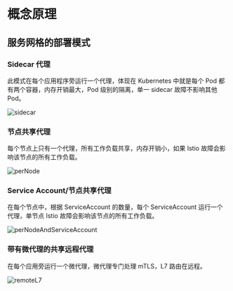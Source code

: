 # 概念原理

## 服务网格的部署模式

### Sidecar 代理

此模式在每个应用程序旁运行一个代理，体现在 Kubernetes 中就是每个 Pod 都有两个容器，内存开销最大，Pod 级别的隔离，单一 sidecar 故障不影响其他 Pod。

![sidecar](/istio/sidecar.png)

### 节点共享代理

每个节点上只有一个代理，所有工作负载共享，内存开销小，如果 Istio 故障会影响该节点的所有工作负载。

![perNode](/istio/perNode.png)

### Service Account/节点共享代理

在每个节点中，根据 ServiceAccount 的数量，每个 ServiceAccount 运行一个代理，单节点 Istio 故障会影响该节点的所有工作负载。

![perNodeAndServiceAccount](/istio/perNodeAndServiceAccount.png)

### 带有微代理的共享远程代理

在每个应用旁运行一个微代理，微代理专门处理 mTLS，L7 路由在远程。

![remoteL7](/istio/remoteL7.png)
